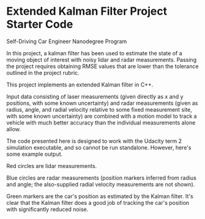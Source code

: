 # Extended Kalman Filter Project Starter Code
Self-Driving Car Engineer Nanodegree Program

In this project, a kalman filter has been used to estimate the state of a moving object of interest with noisy lidar and radar measurements. Passing the project requires obtaining RMSE values that are lower than the tolerance outlined in the project rubric. 


[//]: # (Image References) 
[Capture_dataset1.JPG]: ./Result/Capture_dataset1.JPG
[Capture_dataset2.JPG]: ./Result/Capture_dataset2.JPG


This project implements an extended Kalman filter in C++. 

Input data consisting of laser measurements (given directly as
x and y positions, with some known uncertainty) and radar
measurements (given as radius, angle, and radial velocity 
relative to some fixed measurement site, with some known uncertainty)
are combined with a motion model to track a vehicle with much better
accuracy than the individual measurements alone allow.

The code presented here is designed to work with the
Udacity term 2 simulation executable, and so cannot be run standalone.
However, here's some example output.  

[//]: # (Image References) 
[Capture_dataset1.JPG]: ./Result/Capture_dataset1.JPG
[Capture_dataset2.JPG]: ./Result/Capture_dataset2.JPG

Red circles are lidar measurements.

Blue circles are radar measurements (position markers inferred from radius and angle; 
the also-supplied radial velocity measurements are not shown).

Green markers are the car's position as estimated by the Kalman filter.
It's clear that the Kalman filter does a good job of tracking the car's 
position with significantly reduced noise.


